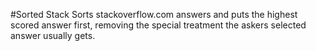 #Sorted Stack
Sorts stackoverflow.com answers and puts the highest scored answer first, removing the special treatment the askers selected answer usually gets.
